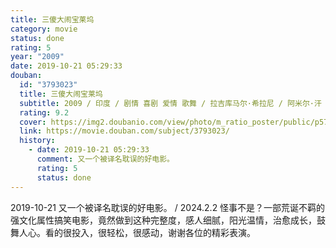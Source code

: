 ```yaml
---
title: 三傻大闹宝莱坞
category: movie
status: done
rating: 5
year: "2009"
date: 2019-10-21 05:29:33
douban:
  id: "3793023"
  title: 三傻大闹宝莱坞
  subtitle: 2009 / 印度 / 剧情 喜剧 爱情 歌舞 / 拉吉库马尔·希拉尼 / 阿米尔·汗 卡琳娜·卡普尔
  rating: 9.2
  cover: https://img2.doubanio.com/view/photo/m_ratio_poster/public/p579729551.jpg
  link: https://movie.douban.com/subject/3793023/
  history:
    - date: 2019-10-21 05:29:33
      comment: 又一个被译名耽误的好电影。
      rating: 5
      status: done
---
```


2019-10-21 又一个被译名耽误的好电影。 / 2024.2.2 怪事不是？一部荒诞不羁的强文化属性搞笑电影，竟然做到这种完整度，感人细腻，阳光温情，治愈成长，鼓舞人心。看的很投入，很轻松，很感动，谢谢各位的精彩表演。
